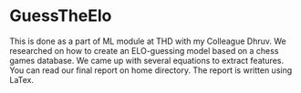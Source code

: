 # GuessTheElo
This is done as a part of ML module at THD with my Colleague Dhruv. We researched on how to create an ELO-guessing model based on a chess games database. We came up with several equations to extract features. You can read our final report on home directory. The report is written using LaTex.
